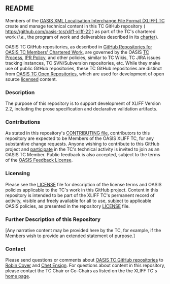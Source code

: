 <div>
<h2>README</h2>

<p>Members of the <a href="https://www.oasis-open.org/committees/xliff/">OASIS XML Localisation Interchange File Format (XLIFF) TC</a> create and manage technical content in this TC GitHub repository ( <a href="https://github.com/oasis-tcs/xliff-xliff-22">https://github.com/oasis-tcs/xliff-xliff-22</a> ) as part of the TC's chartered work (<i>i.e.</i>, the program of work and deliverables described in its <a href="https://www.oasis-open.org/committees/xliff/charter.php">charter</a>).</p>

<p>OASIS TC GitHub repositories, as described in <a href="https://www.oasis-open.org/resources/tcadmin/github-repositories-for-oasis-tc-members-chartered-work">GitHub Repositories for OASIS TC Members' Chartered Work</a>, are governed by the OASIS <a href="https://www.oasis-open.org/policies-guidelines/tc-process">TC Process</a>, <a href="https://www.oasis-open.org/policies-guidelines/ipr">IPR Policy</a>, and other policies, similar to TC Wikis, TC JIRA issues tracking instances, TC SVN/Subversion repositories, etc.  While they make use of public GitHub repositories, these TC GitHub repositories are distinct from <a href="https://www.oasis-open.org/resources/open-repositories">OASIS TC Open Repositories</a>, which are used for development of open source <a href="https://www.oasis-open.org/resources/open-repositories/licenses">licensed</a> content.</p>
</div>

<div>
<h3>Description</h3>

<p>The purpose of this repository is to support development of XLIFF Version 2.2, including the prose specification and declarative validation artifacts.</p>
</div>

<div>
<h3>Contributions</h3>
<p>As stated in this repository's <a href="https://github.com/oasis-tcs/xliff-xliff-22/blob/master/CONTRIBUTING.md">CONTRIBUTING file</a>, contributors to this repository are expected to be Members of the OASIS XLIFF TC, for any substantive change requests.  Anyone wishing to contribute to this GitHub project and <a href="https://www.oasis-open.org/join/participation-instructions">participate</a> in the TC's technical activity is invited to join as an OASIS TC Member.  Public feedback is also accepted, subject to the terms of the <a href="https://www.oasis-open.org/policies-guidelines/ipr#appendixa">OASIS Feedback License</a>.</p>
</div>



<div>
<h3>Licensing</h3>
<p>Please see the <a href="https://github.com/oasis-tcs/xliff-xliff-22/blob/master/LICENSE.md">LICENSE</a> file for description of the license terms and OASIS policies applicable to the TC's work in this GitHub project. Content in this repository is intended to be part of the XLIFF TC's permanent record of activity, visible and freely available for all to use, subject to applicable OASIS policies, as presented in the repository <a href="https://github.com/oasis-tcs/xliff-xliff-22/blob/master/LICENSE.md">LICENSE</a> file.</p>
</div>

<div>
<h3>Further Description of this Repository</h3>

<p>[Any narrative content may be provided here by the TC, for example, if the Members wish to provide an extended statement of purpose.]</p>
</div>

<div>

<h3>Contact</h3>
<p>Please send questions or comments about <a href="https://www.oasis-open.org/resources/tcadmin/github-repositories-for-oasis-tc-members-chartered-work">OASIS TC GitHub repositories</a> to <a href="mailto:robin@oasis-open.org">Robin Cover</a> and <a href="mailto:chet.ensign@oasis-open.org">Chet Ensign</a>.  For questions about content in this repository, please contact the TC Chair or Co-Chairs as listed on the the XLIFF TC's <a href="https://www.oasis-open.org/committees/xliff/">home page</a>.</p>
</div>

